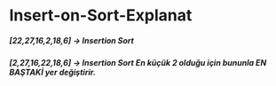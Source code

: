 # Insert-on-Sort-Explanat

#####  [22,27,16,2,18,6] -> Insertion Sort
#####  [2,27,16,22,18,6] -> Insertion Sort  **En küçük 2 olduğu için bununla EN BAŞTAKİ yer değiştirir.**

